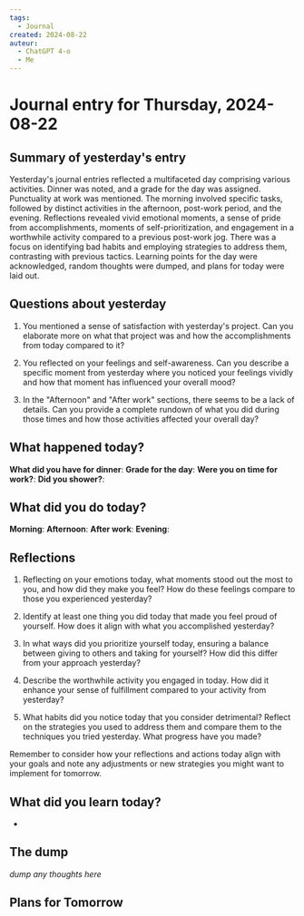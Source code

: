 ```yaml
---
tags:
  - Journal
created: 2024-08-22
auteur:
  - ChatGPT 4-o
  - Me
---
```

# Journal entry for Thursday, 2024-08-22

## Summary of yesterday's entry

Yesterday's journal entries reflected a multifaceted day comprising various activities. Dinner was noted, and a grade for the day was assigned. Punctuality at work was mentioned. The morning involved specific tasks, followed by distinct activities in the afternoon, post-work period, and the evening. Reflections revealed vivid emotional moments, a sense of pride from accomplishments, moments of self-prioritization, and engagement in a worthwhile activity compared to a previous post-work jog. There was a focus on identifying bad habits and employing strategies to address them, contrasting with previous tactics. Learning points for the day were acknowledged, random thoughts were dumped, and plans for today were laid out.

## Questions about yesterday

1. You mentioned a sense of satisfaction with yesterday's project. Can you elaborate more on what that project was and how the accomplishments from today compared to it?

2. You reflected on your feelings and self-awareness. Can you describe a specific moment from yesterday where you noticed your feelings vividly and how that moment has influenced your overall mood?

3. In the "Afternoon" and "After work" sections, there seems to be a lack of details. Can you provide a complete rundown of what you did during those times and how those activities affected your overall day?

## What happened today?

**What did you have for dinner**: 
**Grade for the day**: 
**Were you on time for work?**:
**Did you shower?**:

## What did you do today?

**Morning**: 
**Afternoon**: 
**After work**: 
**Evening**: 

## Reflections

1. Reflecting on your emotions today, what moments stood out the most to you, and how did they make you feel? How do these feelings compare to those you experienced yesterday?

2. Identify at least one thing you did today that made you feel proud of yourself. How does it align with what you accomplished yesterday?

3. In what ways did you prioritize yourself today, ensuring a balance between giving to others and taking for yourself? How did this differ from your approach yesterday?

4. Describe the worthwhile activity you engaged in today. How did it enhance your sense of fulfillment compared to your activity from yesterday?

5. What habits did you notice today that you consider detrimental? Reflect on the strategies you used to address them and compare them to the techniques you tried yesterday. What progress have you made?

Remember to consider how your reflections and actions today align with your goals and note any adjustments or new strategies you might want to implement for tomorrow.

## What did you learn today?

-

## The dump
*dump any thoughts here*

## Plans for Tomorrow
